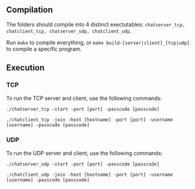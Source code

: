 ## Compilation

The folders should compile into 4 distinct exectutables:
`chatserver_tcp, chatclient_tcp, chatserver_udp, chatclient_udp`.

Run `make` to compile everything, or `make build-[server|client]_[tcp|udp]` to compile a specific program.

## Execution

### TCP

To run the TCP server and client, use the following commands:

`./chatserver_tcp -start -port [port] -passcode [passcode]`

`./chatclient_tcp -join -host [hostname] -port [port] -username [username] -passcode [passcode]`

### UDP

To run the UDP server and client, use the following commands:

`./chatserver_udp -start -port [port] -passcode [passcode]`

`./chatclient_udp -join -host [hostname] -port [port] -username [username] -passcode [passcode]`
